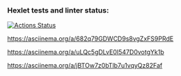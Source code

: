 ### Hexlet tests and linter status:
[![Actions Status](https://github.com/Sergunkit/frontend-project-44/workflows/hexlet-check/badge.svg)](https://github.com/Sergunkit/frontend-project-44/actions)

https://asciinema.org/a/682q79GDWCD9s8vgZxFS9PRdE

https://asciinema.org/a/uLQc5gDLvE0I547D0votgYk1b

https://asciinema.org/a/jBTOw7z0bTlb7u1vqyQz82Faf